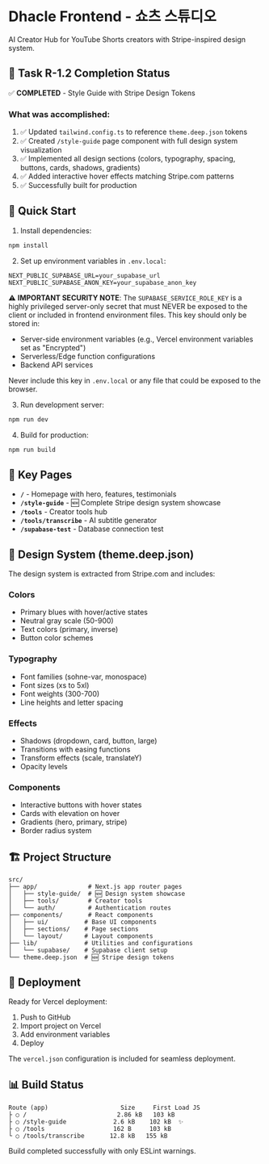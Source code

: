 # Dhacle Frontend - 쇼츠 스튜디오

AI Creator Hub for YouTube Shorts creators with Stripe-inspired design system.

## 🎯 Task R-1.2 Completion Status

✅ **COMPLETED** - Style Guide with Stripe Design Tokens

### What was accomplished:
1. ✅ Updated `tailwind.config.ts` to reference `theme.deep.json` tokens
2. ✅ Created `/style-guide` page component with full design system visualization
3. ✅ Implemented all design sections (colors, typography, spacing, buttons, cards, shadows, gradients)
4. ✅ Added interactive hover effects matching Stripe.com patterns
5. ✅ Successfully built for production

## 🚀 Quick Start

1. Install dependencies:
```bash
npm install
```

2. Set up environment variables in `.env.local`:
```env
NEXT_PUBLIC_SUPABASE_URL=your_supabase_url
NEXT_PUBLIC_SUPABASE_ANON_KEY=your_supabase_anon_key
```

⚠️ **IMPORTANT SECURITY NOTE**: 
The `SUPABASE_SERVICE_ROLE_KEY` is a highly privileged server-only secret that must NEVER be exposed to the client or included in frontend environment files. This key should only be stored in:
- Server-side environment variables (e.g., Vercel environment variables set as "Encrypted")
- Serverless/Edge function configurations
- Backend API services

Never include this key in `.env.local` or any file that could be exposed to the browser.

3. Run development server:
```bash
npm run dev
```

4. Build for production:
```bash
npm run build
```

## 📄 Key Pages

- **`/`** - Homepage with hero, features, testimonials
- **`/style-guide`** - 🆕 Complete Stripe design system showcase
- **`/tools`** - Creator tools hub
- **`/tools/transcribe`** - AI subtitle generator
- **`/supabase-test`** - Database connection test

## 🎨 Design System (theme.deep.json)

The design system is extracted from Stripe.com and includes:

### Colors
- Primary blues with hover/active states
- Neutral gray scale (50-900)
- Text colors (primary, inverse)
- Button color schemes

### Typography
- Font families (sohne-var, monospace)
- Font sizes (xs to 5xl)
- Font weights (300-700)
- Line heights and letter spacing

### Effects
- Shadows (dropdown, card, button, large)
- Transitions with easing functions
- Transform effects (scale, translateY)
- Opacity levels

### Components
- Interactive buttons with hover states
- Cards with elevation on hover
- Gradients (hero, primary, stripe)
- Border radius system

## 🏗️ Project Structure

```
src/
├── app/              # Next.js app router pages
│   ├── style-guide/  # 🆕 Design system showcase
│   ├── tools/        # Creator tools
│   └── auth/         # Authentication routes
├── components/       # React components
│   ├── ui/          # Base UI components
│   ├── sections/    # Page sections
│   └── layout/      # Layout components
├── lib/             # Utilities and configurations
│   └── supabase/    # Supabase client setup
└── theme.deep.json  # 🆕 Stripe design tokens
```

## 🚢 Deployment

Ready for Vercel deployment:

1. Push to GitHub
2. Import project on Vercel
3. Add environment variables
4. Deploy

The `vercel.json` configuration is included for seamless deployment.

## 📊 Build Status

```
Route (app)                    Size     First Load JS
├ ○ /                         2.86 kB   103 kB
├ ○ /style-guide             2.6 kB    102 kB  ✨
├ ○ /tools                   162 B     103 kB
└ ○ /tools/transcribe       12.8 kB   155 kB
```

Build completed successfully with only ESLint warnings.

